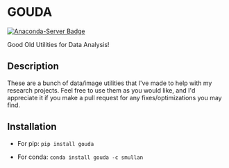 # GOUDA
[![Anaconda-Server Badge](https://anaconda.org/smullan/gouda/badges/version.svg)](https://anaconda.org/smullan/gouda)

Good Old Utilities for Data Analysis!


## Description

These are a bunch of data/image utilities that I've made to help with my research projects. Feel free to use them as you would like, and I'd appreciate it if you make a pull request for any fixes/optimizations you may find.


## Installation

* For pip: `pip install gouda`

* For conda: `conda install gouda -c smullan`

